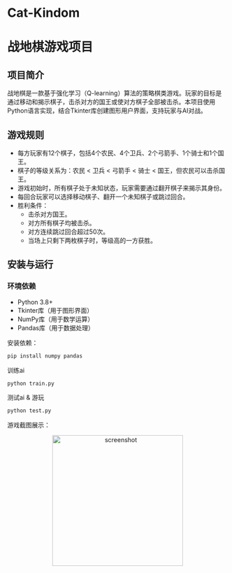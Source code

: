 # Cat-Kindom
# 战地棋游戏项目

## 项目简介
战地棋是一款基于强化学习（Q-learning）算法的策略棋类游戏。玩家的目标是通过移动和揭示棋子，击杀对方的国王或使对方棋子全部被击杀。本项目使用Python语言实现，结合Tkinter库创建图形用户界面，支持玩家与AI对战。

## 游戏规则
- 每方玩家有12个棋子，包括4个农民、4个卫兵、2个弓箭手、1个骑士和1个国王。
- 棋子的等级关系为：农民 < 卫兵 < 弓箭手 < 骑士 < 国王，但农民可以击杀国王。
- 游戏初始时，所有棋子处于未知状态，玩家需要通过翻开棋子来揭示其身份。
- 每回合玩家可以选择移动棋子、翻开一个未知棋子或跳过回合。
- 胜利条件：
  - 击杀对方国王。
  - 对方所有棋子均被击杀。
  - 对方连续跳过回合超过50次。
  - 当场上只剩下两枚棋子时，等级高的一方获胜。

## 安装与运行
### 环境依赖
- Python 3.8+
- Tkinter库（用于图形界面）
- NumPy库（用于数学运算）
- Pandas库（用于数据处理）

安装依赖：
```bash
pip install numpy pandas
```

训练ai
```bash
python train.py
```

测试ai & 游玩
```bash
python test.py
```

游戏截图展示：
<div align="center">
    <img width="299" alt="screenshot" src="https://github.com/user-attachments/assets/dc505977-2832-4661-829a-67b179eecb11" />
</div>

